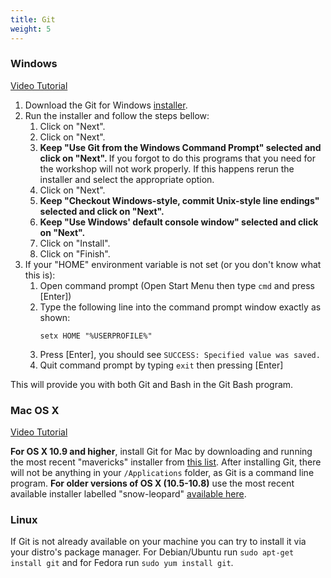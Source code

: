 ```yaml
---
title: Git
weight: 5
---
```




 ### Windows 
<a href="https://www.youtube.com/watch?v=339AEqk9c-8">Video Tutorial</a>
<ol>
<li>Download the Git for Windows <a href="https://git-for-windows.github.io/">installer</a>.</li>
<li>Run the installer and follow the steps bellow:
<ol>
<li>Click on "Next".</li>
<!-- Select Components -->
<li>Click on "Next".</li>
<!-- Adjusting your PATH environment -->
<li>
<strong>
Keep "Use Git from the Windows Command Prompt" selected and click on "Next".
</strong>
If you forgot to do this programs that you need for the workshop will not work properly. If this happens rerun the installer and select the appropriate option.
</li>
<!-- Choosing the SSH executable -->
<li>Click on "Next".</li>
<!-- Configuring the line ending conversions -->
<li>
<strong>
Keep "Checkout Windows-style, commit Unix-style line endings" selected and click on "Next".
</strong>
</li>
<!-- Configuring the terminal emulator to use with Git Bash -->
<li>
<strong>
Keep "Use Windows' default console window" selected and click on "Next".
</strong>
</li>
<!-- Configuring experimental performance tweaks -->
<li>Click on "Install".</li>
<!-- Installing -->
<!-- Completing the Git Setup Wizard -->
<li>Click on "Finish".</li>
</ol>
</li>
<li>
If your "HOME" environment variable is not set (or you don't know what this is):
<ol>
<li>Open command prompt (Open Start Menu then type <code>cmd</code> and press [Enter])</li>
<li>
Type the following line into the command prompt window exactly as shown:
<p><code>setx HOME "%USERPROFILE%"</code></p>
</li>
<li>Press [Enter], you should see <code>SUCCESS: Specified value was saved.</code></li>
<li>Quit command prompt by typing <code>exit</code> then pressing [Enter]</li>
</ol>
</li>
</ol>
<p>This will provide you with both Git and Bash in the Git Bash program.</p>




### Mac OS X

<a href="https://www.youtube.com/watch?v=9LQhwETCdwY ">Video Tutorial</a>
<p>
<strong>For OS X 10.9 and higher</strong>, install Git for Mac
by downloading and running the most recent "mavericks" installer from
<a href="http://sourceforge.net/projects/git-osx-installer/files/">this list</a>.
After installing Git, there will not be anything in your <code>/Applications</code> folder,
as Git is a command line program.
<strong>For older versions of OS X (10.5-10.8)</strong> use the
most recent available installer labelled "snow-leopard"
<a href="http://sourceforge.net/projects/git-osx-installer/files/">available here</a>.
</p>


### Linux
<p>
If Git is not already available on your machine you can try to
install it via your distro's package manager. For Debian/Ubuntu run
<code>sudo apt-get install git</code> and for Fedora run
<code>sudo yum install git</code>.
</p>




